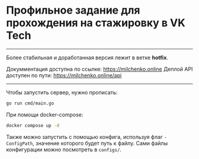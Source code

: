 # Профильное задание для прохождения на стажировку в VK Tech

- - - 
Более стабильная и доработанная версия лежит в ветке **hotfix**.

Докумментация доступна по ссылке: https://milchenko.online
Деплой API доступен по пути: https://milchenko.online/api
- - -

Чтобы запустить сервер, нужно прописать:

```bash
go run cmd/main.go
```

При помощи docker-compose:

```bash
docker compose up -d
```

Также можно запустить с помощью конфига, используя флаг `-ConfigPath`, значение которого будет путь к файлу. Сами файлы конфигурации можно посмотреть в `configs/`.
